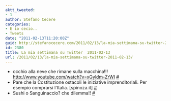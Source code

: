 ```yaml
---
aktt_tweeted:
- 1
author: Stefano Cecere
categories:
- E io cecio..
- Tweets
date: "2011-02-13T11:20:00Z"
guid: http://stefanocecere.com/2011/02/13/la-mia-settimana-su-twitter-2011-02-13/
id: 2380
title: La mia settimana su Twitter  2011-02-13
url: /2011/02/13/la-mia-settimana-su-twitter-2011-02-13/
---
```


<ul class="aktt_tweet_digest">
  <li>
    occhio alla neve che rimane sulla macchina!!! <a href="http://www.youtube.com/watch?v=xGyldm-ZrWI" rel="nofollow">http://www.youtube.com/watch?v=xGyldm-ZrWI</a> <a href="http://twitter.com/StefanoCecere/statuses/35650560426254337" class="aktt_tweet_time">#</a>
  </li>
  <li>
    Pare che la Costituzione ostacoli le iniziative imprenditoriali. Per esempio comprarsi l'Italia. [spinoza.it] <a href="http://twitter.com/StefanoCecere/statuses/35287812446236672" class="aktt_tweet_time">#</a>
  </li>
  <li>
    Sushi o Sanguinaccio? che dilemma!! <a href="http://twitter.com/StefanoCecere/statuses/34894586644008962" class="aktt_tweet_time">#</a>
  </li>
</ul>